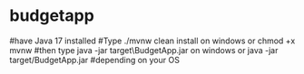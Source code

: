 # budgetapp
#have Java 17 installed
#Type ./mvnw clean install on windows or chmod +x mvnw
#then type java -jar target\BudgetApp.jar on windows or java -jar target/BudgetApp.jar 
#depending on your OS
